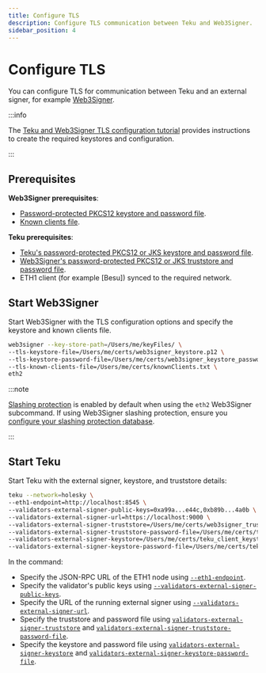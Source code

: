 ```yaml
---
title: Configure TLS
description: Configure TLS communication between Teku and Web3Signer.
sidebar_position: 4
---
```


# Configure TLS

You can configure TLS for communication between Teku and an external signer, for example [Web3Signer].

:::info

The [Teku and Web3Signer TLS configuration tutorial] provides instructions to create the required keystores and configuration.

:::

## Prerequisites

**Web3Signer prerequisites**:

- [Password-protected PKCS12 keystore and password file].
- [Known clients file].

**Teku prerequisites**:

- [Teku's password-protected PKCS12 or JKS keystore and password file].
- [Web3Signer's password-protected PKCS12 or JKS truststore and password file].
- ETH1 client (for example [Besu]) synced to the required network.

## Start Web3Signer

Start Web3Signer with the TLS configuration options and specify the keystore and known clients file.

```bash
web3signer --key-store-path=/Users/me/keyFiles/ \
--tls-keystore-file=/Users/me/certs/web3signer_keystore.p12 \
--tls-keystore-password-file=/Users/me/certs/web3signer_keystore_password.txt \
--tls-known-clients-file=/Users/me/certs/knownClients.txt \
eth2
```

:::note

[Slashing protection] is enabled by default when using the `eth2` Web3Signer subcommand. If using Web3Signer slashing protection, ensure you [configure your slashing protection database].

:::

## Start Teku

Start Teku with the external signer, keystore, and truststore details:

```bash
teku --network=holesky \
--eth1-endpoint=http://localhost:8545 \
--validators-external-signer-public-keys=0xa99a...e44c,0xb89b...4a0b \
--validators-external-signer-url=https://localhost:9000 \
--validators-external-signer-truststore=/Users/me/certs/web3signer_truststore.p12 \
--validators-external-signer-truststore-password-file=/Users/me/certs/truststore_pass.txt \
--validators-external-signer-keystore=/Users/me/certs/teku_client_keystore.p12 \
--validators-external-signer-keystore-password-file=/Users/me/certs/teku_keystore_password.txt
```

In the command:

- Specify the JSON-RPC URL of the ETH1 node using [`--eth1-endpoint`](../../reference/cli/index.md#eth1-endpoint-eth1-endpoints).
- Specify the validator's public keys using [`--validators-external-signer-public-keys`](../../reference/cli/index.md#validators-external-signer-public-keys).
- Specify the URL of the running external signer using [`--validators-external-signer-url`](../../reference/cli/index.md#validators-external-signer-url).
- Specify the truststore and password file using [`validators-external-signer-truststore`](../../reference/cli/index.md#validators-external-signer-truststore) and [`validators-external-signer-truststore-password-file`](../../reference/cli/index.md#validators-external-signer-truststore-password-file).
- Specify the keystore and password file using [`validators-external-signer-keystore`](../../reference/cli/index.md#validators-external-signer-keystore) and [`validators-external-signer-keystore-password-file`](../../reference/cli/index.md#validators-external-signer-keystore-password-file).

<!-- links -->

[Web3Signer]: https://docs.web3signer.consensys.net/en/latest/
[Teku and Web3Signer TLS configuration tutorial]: ../../tutorials/configure-external-signer-tls.md
[Password-protected PKCS12 keystore and password file]: ../../tutorials/configure-external-signer-tls.md#web3signer-keystore-and-password-file
[Known clients file]: ../../tutorials/configure-external-signer-tls.md#3-create-the-known-clients-file
[Teku's password-protected PKCS12 or JKS keystore and password file]: ../../tutorials/configure-external-signer-tls.md#teku-keystore-and-password-file
[Web3Signer's password-protected PKCS12 or JKS truststore and password file]: ../../tutorials/configure-external-signer-tls.md#2-create-the-truststore-and-password-file
[HyperledgerBesu]: https://besu.hyperledger.org/stable/public-networks/get-started/install
[Slashing protection]: https://docs.web3signer.consensys.net/en/latest/concepts/slashing-protection/
[configure your slashing protection database]: https://docs.web3signer.consensys.net/en/latest/HowTo/Configure-Slashing-Protection/
